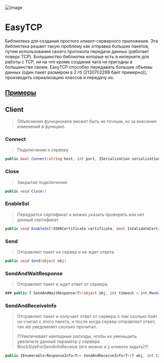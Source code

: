 ![image](https://github.com/Camyil-89/EasyTCP/assets/76705837/424aff49-3db3-4c86-b003-9d288a105bfc)
# EasyTCP
Библиотека для создания простого клиент-серверного приложения. Эта библиотека решает такую проблему как отправка больших пакетов, путем использования своего протокола передачи данных (работает поверх TCP). Большинство библиотек которые есть в интернете для работы с TCP, ни на что кроме создания чата не пригодны в большинстве своем.
EasyTCP способно передавать большие объемы данных (один пакет размером в 2 гб (2130702268 байт примерно)), производить сериализацию классов и передачу их.

## [Примеры]([https://github.com/Camyil-89/EasyTCP/assets/76705837/424aff49-3db3-4c86-b003-9d288a105bfc](https://github.com/Camyil-89/EasyTCP/tree/master/TestClient/Examples))

## Client
> Объяснения функционала (может быть не точным, из за внесения изменений в функции).
### Connect
> Подключение к серверу
```C#
public bool Connect(string host, int port, ISerialization serialization = null)
```
### Close
> Закрытие подключения
```C#
public void Close()
```
### EnableSsl 
> Передается сертификат и можно указать проверять или нет данный сертификат.
```C#
public void EnableSsl(X509Certificate certificate, bool IsValidateCertificate)
```
### Send
> Отправляет пакет на сервер и не ждет ответа.
```C#
public void Send(object obj)
```
### SendAndWaitResponse
> Отправляет пакет и ждет ответ от сервера.
```C#
### public T SendAndWaitResponse<T>(object obj, int timeout = int.MaxValue)
```
### SendAndReceiveInfo
> Отправляет пакет и получает ответ от сервера о том сколько байт он считал с этого пакета, и после когда сервер отправляет ответ, так же уведомляет сколько прочитал.
> 
> !!!Увеличивает накладные расходы, чтобы их уменьшить увеличьте данный параметр у сервера BlockSizeForSendInfoReceive (его можно и у клиента задать)!!!
```C#
public IEnumerable<ResponseInfo<T>> SendAndReceiveInfo<T>(T obj, int timeout = int.MaxValue)
```
